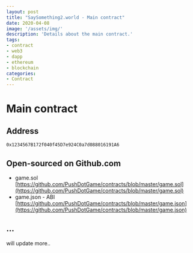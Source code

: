 ```yaml
---
layout: post
title: "SaySomething2.world - Main contract"
date: 2020-04-08
image: '/assets/img/'
description: 'Details about the main contract.'
tags:
- contract
- web3
- dapp
- ethereum
- blockchain
categories:
- Contract
---
```


# Main contract

## Address

`0x1234567B172f040f45D7e924C0a7d088016191A6`


## Open-sourced on Github.com

- game.sol
  [https://github.com/PushDotGame/contracts/blob/master/game.sol](https://github.com/PushDotGame/contracts/blob/master/game.sol)
- game.json - ABI
  [https://github.com/PushDotGame/contracts/blob/master/game.json](https://github.com/PushDotGame/contracts/blob/master/game.json)


## ...

will update more..

